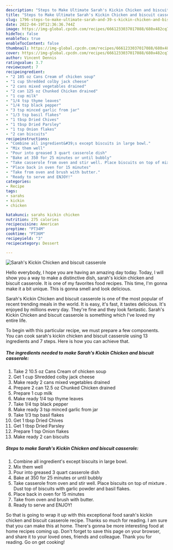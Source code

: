 ```yaml
---
description: "Steps to Make Ultimate Sarah's Kickin Chicken and biscuit casserole"
title: "Steps to Make Ultimate Sarah's Kickin Chicken and biscuit casserole"
slug: 1796-steps-to-make-ultimate-sarah-and-39-s-kickin-chicken-and-biscuit-casserole
date: 2022-04-19T12:36:36.744Z
image: https://img-global.cpcdn.com/recipes/6661233037017088/680x482cq70/sarahs-kickin-chicken-and-biscuit-casserole-recipe-main-photo.jpg
hideToc: false
enableToc: true
enableTocContent: false
thumbnail: https://img-global.cpcdn.com/recipes/6661233037017088/680x482cq70/sarahs-kickin-chicken-and-biscuit-casserole-recipe-main-photo.jpg
cover: https://img-global.cpcdn.com/recipes/6661233037017088/680x482cq70/sarahs-kickin-chicken-and-biscuit-casserole-recipe-main-photo.jpg
author: Vincent Dennis
ratingvalue: 3.7
reviewcount: 7
recipeingredient:
- "2 105 oz Cans Cream of chicken soup"
- "1 cup Shredded colby jack cheese"
- "2 cans mixed vegetables drained"
- "2 can 125 oz Chunked Chicken drained"
- "1 cup milk"
- "1/4 tsp thyme leaves"
- "1/4 tsp black pepper"
- "3 tsp minced garlic from jar"
- "1/3 tsp basil flakes"
- "1 tbsp Dried Chives"
- "1 tbsp Dried Parsley"
- "1 tsp Onion flakes"
- "2 can biscuits"
recipeinstructions:
- "Combine all ingredient&#39;s except biscuits in large bowl."
- "Mix them well"
- "Pour into greased 3 quart casserole dish"
- "Bake at 350 for 25 minutes or until bubbly"
- "Take casserole from oven and stir well. Place biscuits on top of mixture . Dust top of biscuits with garlic powder and basil flakes."
- "Place back in oven for 15 minutes"
- "Take from oven and brush with butter."
- "Ready to serve and ENJOY!"
categories:
- Recipe
tags:
- sarahs
- kickin
- chicken

katakunci: sarahs kickin chicken 
nutrition: 275 calories
recipecuisine: American
preptime: "PT34M"
cooktime: "PT36M"
recipeyield: "3"
recipecategory: Dessert

---
```



![Sarah&#39;s Kickin Chicken and biscuit casserole](https://img-global.cpcdn.com/recipes/6661233037017088/680x482cq70/sarahs-kickin-chicken-and-biscuit-casserole-recipe-main-photo.jpg)

Hello everybody, I hope you are having an amazing day today. Today, I will show you a way to make a distinctive dish, sarah&#39;s kickin chicken and biscuit casserole. It is one of my favorites food recipes. This time, I'm gonna make it a bit unique. This is gonna smell and look delicious.



Sarah&#39;s Kickin Chicken and biscuit casserole is one of the most popular of recent trending meals in the world. It is easy, it's fast, it tastes delicious. It's enjoyed by millions every day. They're fine and they look fantastic. Sarah&#39;s Kickin Chicken and biscuit casserole is something which I've loved my entire life.


To begin with this particular recipe, we must prepare a few components. You can cook sarah&#39;s kickin chicken and biscuit casserole using 13 ingredients and 7 steps. Here is how you can achieve that.

<!--inarticleads1-->

##### The ingredients needed to make Sarah&#39;s Kickin Chicken and biscuit casserole:

1. Take 2 10.5 oz Cans Cream of chicken soup
1. Get 1 cup Shredded colby jack cheese
1. Make ready 2 cans mixed vegetables drained
1. Prepare 2 can 12.5 oz Chunked Chicken drained
1. Prepare 1 cup milk
1. Make ready 1/4 tsp thyme leaves
1. Take 1/4 tsp black pepper
1. Make ready 3 tsp minced garlic from jar
1. Take 1/3 tsp basil flakes
1. Get 1 tbsp Dried Chives
1. Get 1 tbsp Dried Parsley
1. Prepare 1 tsp Onion flakes
1. Make ready 2 can biscuits




<!--inarticleads2-->

##### Steps to make Sarah&#39;s Kickin Chicken and biscuit casserole:

1. Combine all ingredient&#39;s except biscuits in large bowl.
1. Mix them well
1. Pour into greased 3 quart casserole dish
1. Bake at 350 for 25 minutes or until bubbly
1. Take casserole from oven and stir well. Place biscuits on top of mixture . Dust top of biscuits with garlic powder and basil flakes.
1. Place back in oven for 15 minutes
1. Take from oven and brush with butter.
1. Ready to serve and ENJOY!



So that is going to wrap it up with this exceptional food sarah&#39;s kickin chicken and biscuit casserole recipe. Thanks so much for reading. I am sure that you can make this at home. There's gonna be more interesting food at home recipes coming up. Don't forget to save this page on your browser, and share it to your loved ones, friends and colleague. Thank you for reading. Go on get cooking!
